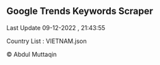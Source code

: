 

## Google Trends Keywords Scraper 
 
Last Update 09-12-2022 , 21:43:55

Country List :
VIETNAM.json



© Abdul Muttaqin 

